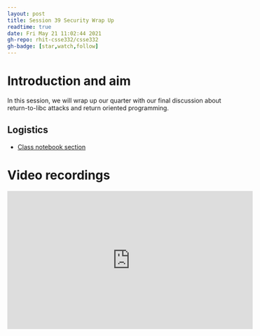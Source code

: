 ```yaml
---
layout: post
title: Session 39 Security Wrap Up
readtime: true
date: Fri May 21 11:02:44 2021
gh-repo: rhit-csse332/csse332
gh-badge: [star,watch,follow]
---
```


# Introduction and aim

In this session, we will wrap up our quarter with our final discussion about 
return-to-libc attacks and return oriented programming. 

## Logistics

- [Class notebook section](https://rosehulman-my.sharepoint.com/personal/noureddi_rose-hulman_edu/_layouts/15/Doc.aspx?sourcedoc={8fbe2227-3fab-4305-b588-a6b50b37e367}&action=edit&wd=target%28_Content%20Library%2FSession%2039%20Security%20Wrap%20Up.one%7C%2F%29&wdorigin=717)

# Video recordings

<iframe width="560" height="315" src="https://www.youtube.com/embed/iF97n9c0oMw" title="YouTube video player" frameborder="0" allow="accelerometer; autoplay; clipboard-write; encrypted-media; gyroscope; picture-in-picture" allowfullscreen></iframe>
